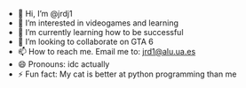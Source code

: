 - 👋 Hi, I’m @jrdj1
- 👀 I’m interested in videogames and learning
- 🌱 I’m currently learning how to be successful
- 💞️ I’m looking to collaborate on GTA 6
- 📫 How to reach me. Email me to: jrd1@alu.ua.es
- 😄 Pronouns: idc actually
- ⚡ Fun fact: My cat is better at python programming than me

<!---
jrdj1/jrdj1 is a ✨ special ✨ repository because its `README.md` (this file) appears on your GitHub profile.
You can click the Preview link to take a look at your changes.
--->
